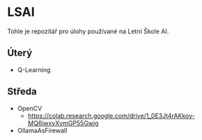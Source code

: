 # LSAI
Tohle je repozitář pro úlohy používané na Letní Škole AI.


## Úterý

- Q-Learning

## Středa

- OpenCV
    - https://colab.research.google.com/drive/1_0E3Jt4rAKkoy-MQ6iwxyXvmGP55Gwjg
- OllamaAsFirewall